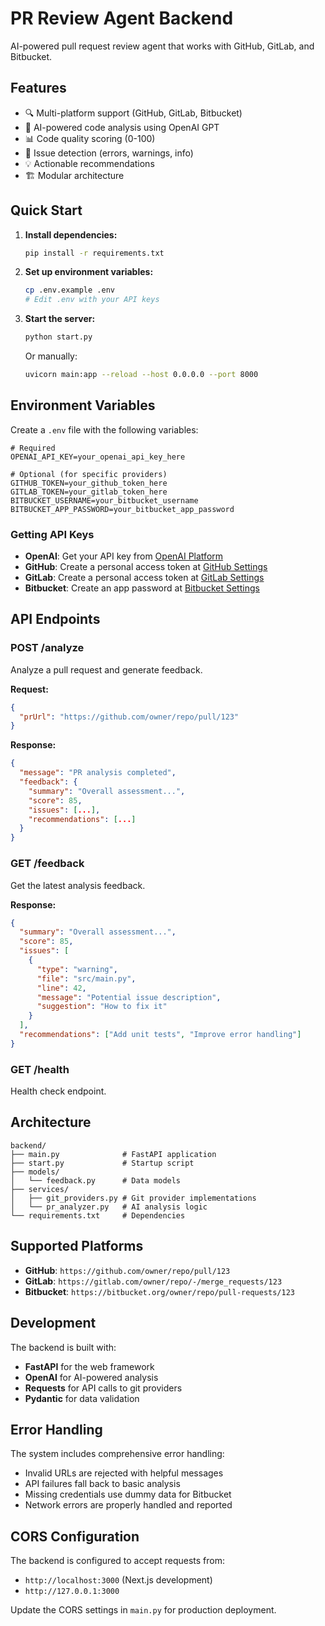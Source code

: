 # PR Review Agent Backend

AI-powered pull request review agent that works with GitHub, GitLab, and Bitbucket.

## Features

- 🔍 Multi-platform support (GitHub, GitLab, Bitbucket)
- 🤖 AI-powered code analysis using OpenAI GPT
- 📊 Code quality scoring (0-100)
- 🐛 Issue detection (errors, warnings, info)
- 💡 Actionable recommendations
- 🏗️ Modular architecture

## Quick Start

1. **Install dependencies:**

   ```bash
   pip install -r requirements.txt
   ```

2. **Set up environment variables:**

   ```bash
   cp .env.example .env
   # Edit .env with your API keys
   ```

3. **Start the server:**

   ```bash
   python start.py
   ```

   Or manually:

   ```bash
   uvicorn main:app --reload --host 0.0.0.0 --port 8000
   ```

## Environment Variables

Create a `.env` file with the following variables:

```env
# Required
OPENAI_API_KEY=your_openai_api_key_here

# Optional (for specific providers)
GITHUB_TOKEN=your_github_token_here
GITLAB_TOKEN=your_gitlab_token_here
BITBUCKET_USERNAME=your_bitbucket_username
BITBUCKET_APP_PASSWORD=your_bitbucket_app_password
```

### Getting API Keys

- **OpenAI**: Get your API key from [OpenAI Platform](https://platform.openai.com/api-keys)
- **GitHub**: Create a personal access token at [GitHub Settings](https://github.com/settings/tokens)
- **GitLab**: Create a personal access token at [GitLab Settings](https://gitlab.com/-/profile/personal_access_tokens)
- **Bitbucket**: Create an app password at [Bitbucket Settings](https://bitbucket.org/account/settings/app-passwords/)

## API Endpoints

### POST /analyze

Analyze a pull request and generate feedback.

**Request:**

```json
{
  "prUrl": "https://github.com/owner/repo/pull/123"
}
```

**Response:**

```json
{
  "message": "PR analysis completed",
  "feedback": {
    "summary": "Overall assessment...",
    "score": 85,
    "issues": [...],
    "recommendations": [...]
  }
}
```

### GET /feedback

Get the latest analysis feedback.

**Response:**

```json
{
  "summary": "Overall assessment...",
  "score": 85,
  "issues": [
    {
      "type": "warning",
      "file": "src/main.py",
      "line": 42,
      "message": "Potential issue description",
      "suggestion": "How to fix it"
    }
  ],
  "recommendations": ["Add unit tests", "Improve error handling"]
}
```

### GET /health

Health check endpoint.

## Architecture

```
backend/
├── main.py              # FastAPI application
├── start.py             # Startup script
├── models/
│   └── feedback.py      # Data models
├── services/
│   ├── git_providers.py # Git provider implementations
│   └── pr_analyzer.py   # AI analysis logic
└── requirements.txt     # Dependencies
```

## Supported Platforms

- **GitHub**: `https://github.com/owner/repo/pull/123`
- **GitLab**: `https://gitlab.com/owner/repo/-/merge_requests/123`
- **Bitbucket**: `https://bitbucket.org/owner/repo/pull-requests/123`

## Development

The backend is built with:

- **FastAPI** for the web framework
- **OpenAI** for AI-powered analysis
- **Requests** for API calls to git providers
- **Pydantic** for data validation

## Error Handling

The system includes comprehensive error handling:

- Invalid URLs are rejected with helpful messages
- API failures fall back to basic analysis
- Missing credentials use dummy data for Bitbucket
- Network errors are properly handled and reported

## CORS Configuration

The backend is configured to accept requests from:

- `http://localhost:3000` (Next.js development)
- `http://127.0.0.1:3000`

Update the CORS settings in `main.py` for production deployment.
